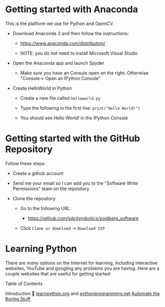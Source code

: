 Getting started with Anaconda
==============================

This is the platform we use for Python and OpenCV.

* Download Anaconda 3 and then follow the instructions:

  * https://www.anaconda.com/distribution/

  * NOTE: you do not need to install Microsoft Visual Studio

* Open the Anaconda app and launch Spyder

  * Make sure you have an Consule open on the right. Otherwise "Console-> Open an IPython Console"

* Create HelloWorld in Python

  * Create a new file called `helloworld.py`

  * Type the following in the first line: `print("Hello World!")`

  * You should see Hello World! in the IPython Console


Getting started with the GitHub Repository
============================================

Follow these steps:

* Create a github account

* Send me your email so I can add you to the "Software Write Permissions" team on the repository

* Clone the repository

  * Go to the following URL:

    * https://github.com/sdcityrobotics/zoidberg_software

  * Click `Clone or Download` -> `Download ZIP`

 # **Learning Python**

 There are *many* options on the Internet for learning, including interactive websites, YouTube and googling any problems you are having. Here are a couple websites that are useful for getting started:

Table of Contents

Introduction
 [learnpython.org](https://www.learnpython.org/) and [pythonprogramming.net](https://pythonprogramming.net/introduction-learn-python-3-tutorials/) [Automate the Boring Stuff](https://automatetheboringstuff.com)


